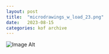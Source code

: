 ```yaml
---
layout:	post
title:	"microdrawings_w_load_23.png"
date:	2023-08-15
categories:	kof archive
---
```


![Image Alt](https://k0f.github.io/assets/microdrawings_w_load_23.png)
